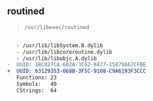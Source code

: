 ## routined

> `/usr/libexec/routined`

```diff

   - /usr/lib/libSystem.B.dylib
   - /usr/lib/libcoreroutine.dylib
   - /usr/lib/libobjc.A.dylib
-  UUID: 1BC027CA-602A-3C62-8477-15879A67CFBE
+  UUID: 63129353-068B-3F5C-9108-C9A6193F3CCC
   Functions: 23
   Symbols:   49
   CStrings:  64

```
